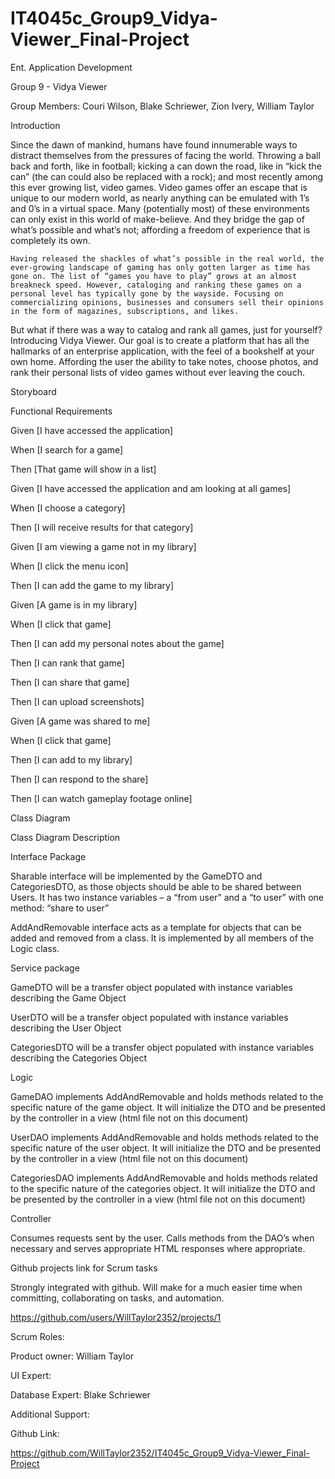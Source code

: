 # IT4045c_Group9_Vidya-Viewer_Final-Project
Ent. Application Development 

Group 9  - Vidya Viewer  

Group Members: Couri Wilson, Blake Schriewer, Zion Ivery, William Taylor 

Introduction 

Since the dawn of mankind, humans have found innumerable ways to distract themselves from the pressures of facing the world. Throwing a ball back and forth, like in football; kicking a can down the road, like in “kick the can” (the can could also be replaced with a rock); and most recently among this ever growing list, video games. Video games offer an escape that is unique to our modern world, as nearly anything can be emulated with 1’s and 0’s in a virtual space. Many (potentially most) of these environments can only exist in this world of make-believe. And they bridge the gap of what’s possible and what’s not; affording a freedom of experience that is completely its own.  

 	Having released the shackles of what’s possible in the real world, the ever-growing landscape of gaming has only gotten larger as time has gone on. The list of “games you have to play” grows at an almost breakneck speed. However, cataloging and ranking these games on a personal level has typically gone by the wayside. Focusing on commercializing opinions, businesses and consumers sell their opinions in the form of magazines, subscriptions, and likes.  

But what if there was a way to catalog and rank all games, just for yourself? Introducing Vidya Viewer. Our goal is to create a platform that has all the hallmarks of an enterprise application, with the feel of a bookshelf at your own home. Affording the user the ability to take notes, choose photos, and rank their personal lists of video games without ever leaving the couch.  

Storyboard  

 

Functional Requirements  

 

Given [I have accessed the application] 

When [I search for a game] 

Then [That game will show in a list] 

 

Given [I have accessed the application and am looking at all games] 

When [I choose a category] 

Then [I will receive results for that category] 

 

Given [I am viewing a game not in my library]  

When [I click the menu icon]  

Then [I can add the game to my library] 

 

Given [A game is in my library] 

When [I click that game] 

Then [I can add my personal notes about the game] 

Then [I can rank that game] 

Then [I can share that game] 

Then [I can upload screenshots] 

 

Given [A game was shared to me] 

When [I click that game] 

Then [I can add to my library] 

Then [I can respond to the share] 

Then [I can watch gameplay footage online] 

Class Diagram 

 

Class Diagram Description 

Interface Package 

Sharable interface will be implemented by the GameDTO and CategoriesDTO, as those objects should be able to be shared between Users. It has two instance variables – a “from user” and a “to user” with one method: “share to user”  

AddAndRemovable interface acts as a template for objects that can be added and removed from a class. It is implemented by all members of the Logic class.  

Service package 

GameDTO will be a transfer object populated with instance variables describing the Game Object 

UserDTO will be a transfer object populated with instance variables describing the User Object 

CategoriesDTO will be a transfer object populated with instance variables describing the Categories Object 

Logic 

GameDAO implements AddAndRemovable and holds methods related to the specific nature of the game object. It will initialize the DTO and be presented by the controller in a view (html file not on this document) 

UserDAO implements AddAndRemovable and holds methods related to the specific nature of the user object. It will initialize the DTO and be presented by the controller in a view (html file not on this document) 

CategoriesDAO implements AddAndRemovable and holds methods related to the specific nature of the categories object. It will initialize the DTO and be presented by the controller in a view (html file not on this document) 

Controller 

Consumes requests sent by the user. Calls methods from the DAO’s when necessary and serves appropriate HTML responses where appropriate.  

Github projects link for Scrum tasks 

Strongly integrated with github. Will make for a much easier time when committing, collaborating on tasks, and automation.  

https://github.com/users/WillTaylor2352/projects/1  

Scrum Roles: 

Product owner: William Taylor 

UI Expert:  

Database Expert: Blake Schriewer 

Additional Support:  

Github Link:  

https://github.com/WillTaylor2352/IT4045c_Group9_Vidya-Viewer_Final-Project  
